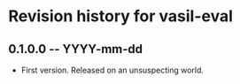 # Revision history for vasil-eval

## 0.1.0.0 -- YYYY-mm-dd

* First version. Released on an unsuspecting world.
